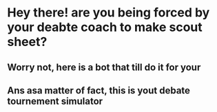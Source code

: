 # Hey there! are you being forced by your deabte coach to make scout sheet?
## Worry not, here is a bot that till do it for your 
## Ans asa matter of fact, this is yout debate tournement simulator 


